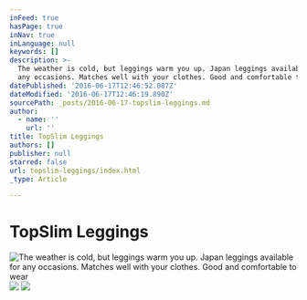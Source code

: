 ```yaml
---
inFeed: true
hasPage: true
inNav: true
inLanguage: null
keywords: []
description: >-
  The weather is cold, but leggings warm you up. Japan leggings available for
  any occasions. Matches well with your clothes. Good and comfortable to wear
datePublished: '2016-06-17T12:46:52.087Z'
dateModified: '2016-06-17T12:46:19.890Z'
sourcePath: _posts/2016-06-17-topslim-leggings.md
author:
  - name: ''
    url: ''
title: TopSlim Leggings
authors: []
publisher: null
starred: false
url: topslim-leggings/index.html
_type: Article

---
```

# TopSlim Leggings
![The weather is cold, but leggings warm you up. Japan leggings available for any occasions. Matches well with your clothes. Good and comfortable to wear](https://the-grid-user-content.s3-us-west-2.amazonaws.com/6b2c8113-e978-4aa3-ae42-2c58960c6e29.png)
![](https://the-grid-user-content.s3-us-west-2.amazonaws.com/38f3e614-68d3-428a-926a-046f5201de7d.png)
![](https://the-grid-user-content.s3-us-west-2.amazonaws.com/192b2f80-6b8f-41fd-929c-44b7133de863.png)